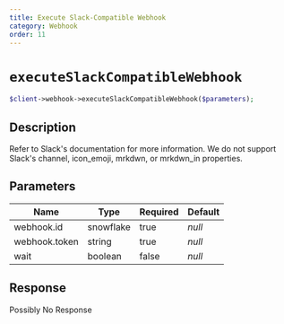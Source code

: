 ```yaml
---
title: Execute Slack-Compatible Webhook
category: Webhook
order: 11
---
```


# `executeSlackCompatibleWebhook`

```php
$client->webhook->executeSlackCompatibleWebhook($parameters);
```

## Description

Refer to Slack&#039;s documentation for more information. We do not support Slack&#039;s channel, icon_emoji, mrkdwn, or mrkdwn_in properties.

## Parameters


Name | Type | Required | Default
--- | --- | --- | ---
webhook.id | snowflake | true | *null*
webhook.token | string | true | *null*
wait | boolean | false | *null*

## Response

Possibly No Response

